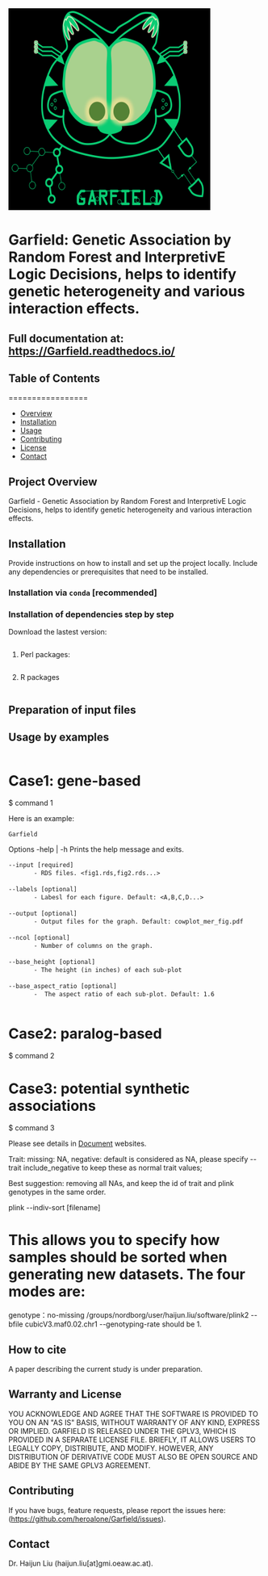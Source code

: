 
<img src="images/Garfield_logo_new.png" alt="Garfield Logo" width="400" height="400">

# Garfield: Genetic Association by Random Forest and InterpretivE Logic Decisions, helps to identify genetic heterogeneity and various interaction effects.

## Full documentation at: https://Garfield.readthedocs.io/ 

## Table of Contents
=================

- [Overview <a name="user\-content\-workflow"></a>](#overview)
- [Installation <a name="user\-content\-install"></a>](#install)
- [Usage](#usage)
- [Contributing](#contribute)
- [License](#license)
- [Contact](#contact)

## Project Overview <a name="overview"></a>

Garfield - Genetic Association by Random Forest and InterpretivE Logic Decisions, helps to identify genetic heterogeneity and various interaction effects.


## Installation <a name="install"></a>

Provide instructions on how to install and set up the project locally. Include any dependencies or prerequisites that need to be installed.
### Installation via `conda` [recommended]


### Installation of dependencies step by step

Download the lastest version:

```
```

1. Perl packages:
  
    ```
2. R packages
    ```

## Preparation of input files <a name="usage"></a>

## Usage by examples
```bash
```
# Case1: gene-based
$ command 1


Here is an example:

```
Garfield 
```

Options
    -help | -h
            Prints the help message and exits.

    --input [required]
           - RDS files. <fig1.rds,fig2.rds...>

    --labels [optional]
           - Labesl for each figure. Default: <A,B,C,D...>

    --output [optional]
           - Output files for the graph. Default: cowplot_mer_fig.pdf

    --ncol [optional]
           - Number of columns on the graph.

    --base_height [optional]
           - The height (in inches) of each sub-plot

    --base_aspect_ratio [optional]
           -  The aspect ratio of each sub-plot. Default: 1.6
```
```

# Case2: paralog-based
$ command 2

# Case3: potential synthetic associations
$ command 3

Please see details in [Document](http://xxx) websites.


Trait:
missing: NA,
negative: default is considered as NA, please specify --trait include_negative to keep these as normal trait values;

Best suggestion: removing all NAs, and keep the id of trait and plink genotypes in the same order.


plink --indiv-sort <mode name> [filename]
# This allows you to specify how samples should be sorted when generating new datasets. The four modes are:


genotype：no-missing 
/groups/nordborg/user/haijun.liu/software/plink2 --bfile cubicV3.maf0.02.chr1 --genotyping-rate should be 1.




## How to cite <a name="cite"></a>
A paper describing the current study is under preparation.


## Warranty and License  <a name="license"></a>
YOU ACKNOWLEDGE AND AGREE THAT THE SOFTWARE IS PROVIDED TO YOU ON AN "AS IS" BASIS, WITHOUT WARRANTY OF ANY KIND, EXPRESS OR IMPLIED. 
GARFIELD IS RELEASED UNDER THE GPLV3, WHICH IS PROVIDED IN A SEPARATE LICENSE FILE. BRIEFLY, IT ALLOWS USERS TO LEGALLY COPY, DISTRIBUTE, AND MODIFY. HOWEVER, ANY DISTRIBUTION OF DERIVATIVE CODE MUST ALSO BE OPEN SOURCE AND ABIDE BY THE SAME GPLV3 AGREEMENT.

## Contributing <a name="contribute"></a>
If you have bugs, feature requests, please report the issues here: (https://github.com/heroalone/Garfield/issues).


## Contact  <a name="contact"></a>
Dr. Haijun Liu (haijun.liu[at]gmi.oeaw.ac.at).
